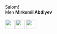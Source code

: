 Salom! <br/>
Men <b>Mirkomil Abdiyev</b> <br/>
<br/>
<a href="https://t.me/mirkomilabdiyev"><img src="https://cdn-icons-png.flaticon.com/512/207/207090.png" width="30"></a>
<a href="https://instagram.com/mirkomilabdiyev"><img src="https://cdn-icons-png.flaticon.com/512/207/207082.png" width="30"></a>
<a href="https://facebook.com/mirkomilabdiyev"><img src="https://cdn-icons-png.flaticon.com/512/207/207078.png" width="30"></a>
